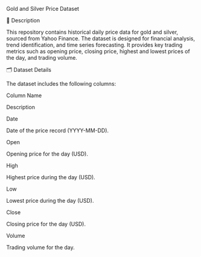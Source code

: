 Gold and Silver Price Dataset

📄 Description

This repository contains historical daily price data for gold and silver, sourced from Yahoo Finance. The dataset is designed for financial analysis, trend identification, and time series forecasting. It provides key trading metrics such as opening price, closing price, highest and lowest prices of the day, and trading volume.

🗂 Dataset Details

The dataset includes the following columns:

Column Name

Description

Date

Date of the price record (YYYY-MM-DD).

Open

Opening price for the day (USD).

High

Highest price during the day (USD).

Low

Lowest price during the day (USD).

Close

Closing price for the day (USD).

Volume

Trading volume for the day.


